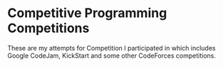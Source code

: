 # Competitive Programming Competitions

These are my attempts for Competition I participated in which includes Google CodeJam, KickStart and some other CodeForces competitions.

